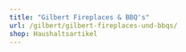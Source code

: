 ```yaml
---
title: "Gilbert Fireplaces & BBQ's"
url: /gilbert/gilbert-fireplaces-und-bbqs/
shop: Haushaltsartikel
---
```

